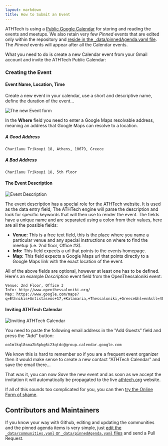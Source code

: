 ```yaml
---
layout: markdown
title: How to Submit an Event
---
```


ATHTech is using a [Public Google Calendar](https://www.google.com/calendar/embed?src=oo1mlkql8sma2b3pkg6i23qtdc%40group.calendar.google.com&ctz=Europe/Athens) for storing and reading the events and meetups. We also retain very few *Pinned* events that are edited only within the repository and [reside in the _data/pinnedAgenda.yaml file](https://github.com/athtech/athtech.github.io/blob/master/_data/pinnedAgenda.yaml). The *Pinned* events will appear after all the Calendar events.

What you need to do is create a new Calendar event from your Gmail account and invite the ATHTech Public Calendar:

### Creating the Event

#### Event Name, Location, Time

Create a new event in your calendar, use a short and descriptive name, define the duration of the event...

![The new Event form](http://than.pol.as/Uwu3/Screen%20Shot%202014-04-11%20at%2011.40.03%20AM.png)

In the **Where** field you need to enter a Google Maps resolvable address, meaning an address that Google Maps can resolve to a location.

##### A Good Address

```
Charilaou Trikoupi 18, Athens, 10679, Greece
```

##### A Bad Address

```
Charilaou Trikoupi 18, 5th floor
```

#### The Event Description

![Event Description](http://than.pol.as/UxGC/Screen%20Shot%202014-04-11%20at%2011.43.53%20AM.png)

The event description has a special role for the ATHTech website. It is used as the data entry field; The ATHTech engine will parse the description and look for specific keywords that will then use to render the event. The fields have a unique name and are separated using a colon from their values, here are all the possible fields:

* **Venue:** This is a free text field, this is the place where you name a particular venue and any special instructions on where to find the meetup (i.e. 2nd floor, Office #3).
* **Info:** This field expects a url that points to the events homepage.
* **Map:** This field expects a Google Maps url that points directly to a Google Maps link with the exact location of the event.

All of the above fields are optional, however at least one has to be defined. Here's an example *Description* event field from the OpenThessaloniki event:

```
Venue: 2nd Floor, Office 3
Info: http://www.openthessaloniki.org/
Map: https://www.google.com/maps?q=Ethnikis+Antistaseos+17,+Kalamaria,+Thessaloniki,+Greece&hl=en&sll=40.621193,22.954988&sspn=0.024365,0.039783&hnear=Leoforos+Ethnikis+Antistaseos+17,+Kalamaria,+Thessaloniki,+Greece&t=m&z=16&iwloc=A
```

#### Inviting ATHTech Calendar

![Inviting ATHTech Calendar](http://than.pol.as/Uxli/Screen%20Shot%202014-04-11%20at%2011.51.59%20AM.png)

You need to paste the following email address in the "Add Guests" field and press the "Add" button:

```
oo1mlkql8sma2b3pkg6i23qtdc@group.calendar.google.com
```

We know this is hard to remember so if you are a frequent event organizer then it would make sense to create a new contact "ATHTech Calendar" and save the email there...

That was it, you can now *Save* the new event and as soon as we accept the invitation it will automatically be propagated to the live [athtech.org](http://athtech.org) website.

If all of this sounds too complicated for you, you can then [try the Online Form of shame](https://docs.google.com/forms/d/15OfvYWpwuFXW-zOMOWFoYR6skHUNqzEdJts5hWtcL08/viewform).

## Contributors and Maintainers

If you know your way with Github, editing and updating the communities and the pinned agenda items is very simple, just [edit the `_data/communities.yaml` or `_data/pinnedAgenda.yaml` files](https://github.com/athtech/athtech.github.io/blob/master/_data/) and send a Pull Request.
